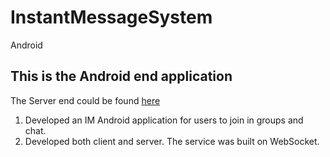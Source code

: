 # InstantMessageSystem
Android

## This is the Android end application 

The Server end could be found [here](https://github.com/Ruins7/InstantMessageServer)


1.  Developed an IM Android application for users to join in groups and chat.
2.  Developed both client and server. The service was built on WebSocket.
